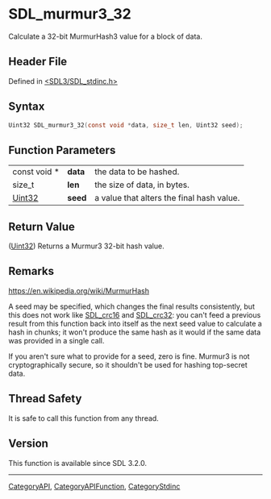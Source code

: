 # SDL_murmur3_32

Calculate a 32-bit MurmurHash3 value for a block of data.

## Header File

Defined in [<SDL3/SDL_stdinc.h>](https://github.com/libsdl-org/SDL/blob/main/include/SDL3/SDL_stdinc.h)

## Syntax

```c
Uint32 SDL_murmur3_32(const void *data, size_t len, Uint32 seed);
```

## Function Parameters

|                  |          |                                           |
| ---------------- | -------- | ----------------------------------------- |
| const void *     | **data** | the data to be hashed.                    |
| size_t           | **len**  | the size of data, in bytes.               |
| [Uint32](Uint32) | **seed** | a value that alters the final hash value. |

## Return Value

([Uint32](Uint32)) Returns a Murmur3 32-bit hash value.

## Remarks

https://en.wikipedia.org/wiki/MurmurHash

A seed may be specified, which changes the final results consistently, but
this does not work like [SDL_crc16](SDL_crc16) and [SDL_crc32](SDL_crc32):
you can't feed a previous result from this function back into itself as the
next seed value to calculate a hash in chunks; it won't produce the same
hash as it would if the same data was provided in a single call.

If you aren't sure what to provide for a seed, zero is fine. Murmur3 is not
cryptographically secure, so it shouldn't be used for hashing top-secret
data.

## Thread Safety

It is safe to call this function from any thread.

## Version

This function is available since SDL 3.2.0.

----
[CategoryAPI](CategoryAPI), [CategoryAPIFunction](CategoryAPIFunction), [CategoryStdinc](CategoryStdinc)

